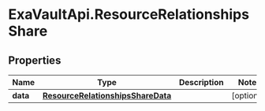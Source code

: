 # ExaVaultApi.ResourceRelationshipsShare

## Properties
Name | Type | Description | Notes
------------ | ------------- | ------------- | -------------
**data** | [**ResourceRelationshipsShareData**](ResourceRelationshipsShareData.md) |  | [optional] 
